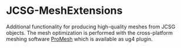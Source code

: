 # JCSG-MeshExtensions
Additional functionality for producing high-quality meshes from JCSG objects. The mesh optimization is performed with the cross-platform meshing software [ProMesh](http://promesh3d.com/) which is available as ug4 plugin.
